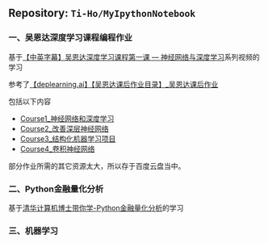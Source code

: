 ## Repository: `Ti-Ho/MyIpythonNotebook`

### 一、吴恩达深度学习课程编程作业

基于[【中英字幕】吴恩达深度学习课程第一课 — 神经网络与深度学习](https://www.bilibili.com/video/BV164411m79z?from=search&seid=5988922361662188731)系列视频的学习

参考了[【deplearning.ai】【吴恩达课后作业目录】_吴恩达课后作业](https://blog.csdn.net/u013733326/article/details/79827273)

包括以下内容

* [Course1_神经网络和深度学习](https://github.com/Ti-Ho/MyIPythonNotebook/tree/master/Course1_神经网络和深度学习)
* [Course2_改善深层神经网络](https://github.com/Ti-Ho/MyIPythonNotebook/tree/master/Course2_改善深层神经网络)
* [Course3_结构化机器学习项目](https://github.com/Ti-Ho/MyIPythonNotebook/tree/master/Course3_结构化机器学习项目)
* [Course4_卷积神经网络](https://github.com/Ti-Ho/MyIPythonNotebook/tree/master/Course4_卷积神经网络)

部分作业所需的其它资源太大，所以存于百度云盘当中。

### 二、Python金融量化分析

基于[清华计算机博士带你学-Python金融量化分析](https://www.bilibili.com/video/BV1i741147LS?p=1)的学习

### 三、机器学习


